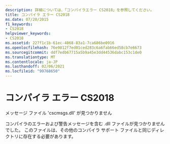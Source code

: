 ```yaml
---
description: 詳細については、「コンパイラエラー CS2018」を参照してください。
title: コンパイラ エラー CS2018
ms.date: 07/20/2015
f1_keywords:
- CS2018
helpviewer_keywords:
- CS2018
ms.assetid: 227f1c1b-61ec-4068-83a1-7ca686be0916
ms.openlocfilehash: 76e9812f7ed01ced283c6a6fab66ed58cb7e6673
ms.sourcegitcommit: ddf7edb67715a5b9a45e3dd44536dabc153c1de0
ms.translationtype: MT
ms.contentlocale: ja-JP
ms.lasthandoff: 02/06/2021
ms.locfileid: "99768650"
---
```

# <a name="compiler-error-cs2018"></a>コンパイラ エラー CS2018

メッセージ ファイル 'cscmsgs.dll' が見つかりません  
  
 コンパイラのエラーおよび警告メッセージを含む .dll ファイルが見つかりませんでした。 このファイルは、その他のコンパイラ サポート ファイルと同じディレクトリに存在する必要があります。
